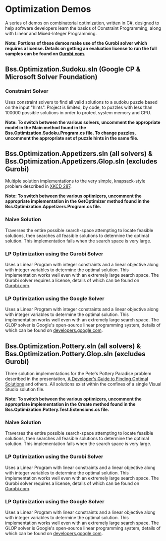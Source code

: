 # Optimization Demos
A series of demos on combinatorial optimization, written in C#, designed to help software 
developers learn the basics of Constraint Programming, along with Linear and 
Mixed-Integer Programming.

**Note: Portions of these demos make use of the Gurobi solver which requires a license.
Details on getting an evaluation license to run the full samples can 
be found on [Gurobi.com](http://www.gurobi.com/downloads/evaluation-request).**


## Bss.Optimization.Sudoku.sln (Google CP & Microsoft Solver Foundation)

### Constraint Solver
Uses constraint solvers to find all valid solutions to a sudoku 
puzzle based on the input "hints". Project is limited, by code, to puzzles with less than 100000 possible solutions in order to protect system memory and CPU.

**Note: To switch between the various solvers, uncomment the appropriate 
model in the Main method found in the 
Bss.Optimization.Sudoku.Program.cs file. To change puzzles, uncomment the appropriate set of puzzle hints in the same file.** 

## Bss.Optimization.Appetizers.sln (all solvers) & Bss.Optimization.Appetizers.Glop.sln (excludes Gurobi)
Multiple solution implementations to the very simple, knapsack-style problem described
in [XKCD 287](http://xkcd.com/287). 

**Note: To switch between the various optimizers, uncomment the appropriate 
implementation in the GetOptimizer method found in the 
Bss.Optimization.Appetizers.Program.cs file.**

### Naive Solution
Traverses the entire possible search-space attempting to locate feasible solutions, 
then searches all feasible solutions to determine the optimal solution.  This implementation
fails when the search space is very large.

### LP Optimization using the Gurobi Solver
Uses a Linear Program with integer constraints and a linear objective along with integer 
variables to determine the optimal solution. This implementation works well even with an
extremely large search space.  The Gurobi solver requires a license, details of which can 
be found on [Gurobi.com](http://www.gurobi.com/).

### LP Optimization using the Google Solver
Uses a Linear Program with integer constraints and a linear objective along with integer 
variables to determine the optimal solution. This implementation works well even with an
extremely large search space.  The GLOP solver is Google's open-source linear programming system, 
details of which can be found on [developers.google.com](https://developers.google.com/optimization/lp/glop).


 
## Bss.Optimization.Pottery.sln (all solvers) & Bss.Optimization.Pottery.Glop.sln (excludes Gurobi)
Three solution implementations for the Pete's Pottery Paradise problem described in the
presentation, [A Developer's Guide to Finding Optimal Solutions](http://1drv.ms/1QqBcbh) and others. 
All solutions exist within the confines of a single Visual Studio solution file.

**Note: To switch between the various optimizers, uncomment the appropriate 
implementation in the Create method found in the 
Bss.Optimization.Pottery.Test.Extensions.cs file.**

### Naive Solution
Traverses the entire possible search-space attempting to locate feasible solutions, 
then searches all feasible solutions to determine the optimal solution.  This implementation
fails when the search space is very large.

### LP Optimization using the Gurobi Solver
Uses a Linear Program with linear constraints and a linear objective along with integer 
variables to determine the optimal solution. This implementation works well even with an
extremely large search space.  The Gurobi solver requires a license, details of which can 
be found on [Gurobi.com](http://www.gurobi.com/).

### LP Optimization using the Google Solver
Uses a Linear Program with linear constraints and a linear objective along with integer 
variables to determine the optimal solution. This implementation works well even with an
extremely large search space.  The GLOP solver is Google's open-source linear programming system, 
details of which can be found on [developers.google.com](https://developers.google.com/optimization/lp/glop).
